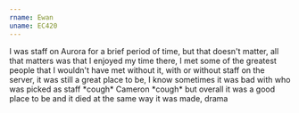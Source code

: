 ```yaml
---
rname: Ewan
uname: EC420
---
```


I was staff on Aurora for a brief period of time, but that doesn't matter, all that matters was that I enjoyed my time there, I met some of the greatest people that I wouldn't have met without it, with or without staff on the server, it was still a great place to be, I know sometimes it was bad with who was picked as staff \*cough\* Cameron \*cough\* but overall it was a good place to be and it died at the same way it was made, drama
